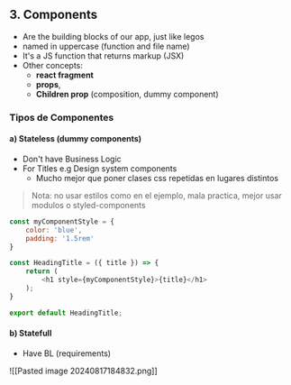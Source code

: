 ## 3. Components
+ Are the building blocks of our app, just like legos
+ named in uppercase (function and file name)
+ It's a JS function that returns markup (JSX)
+ Other concepts: 
	+ **react fragment**
	+ **props**, 
	+ **Children prop** (composition, dummy component)
### Tipos de Componentes
#### a) Stateless (dummy components)
+ Don't have Business Logic
+ For Titles e.g Design system components
	+ Mucho mejor que poner clases css repetidas en lugares distintos

> Nota: no usar estilos como en el ejemplo, mala practica, mejor usar modulos o styled-components

```js
const myComponentStyle = {
	color: 'blue',
	padding: '1.5rem'
} 

const HeadingTitle = ({ title }) => {
	return (
		<h1 style={myComponentStyle}>{title}</h1>
	);
}

export default HeadingTitle;
```

#### b) Statefull
+ Have BL (requirements)

![[Pasted image 20240817184832.png]]
